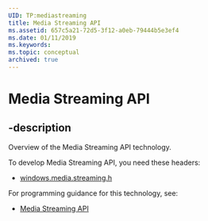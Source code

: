 ```yaml
---
UID: TP:mediastreaming
title: Media Streaming API
ms.assetid: 657c5a21-72d5-3f12-a0eb-79444b5e3ef4
ms.date: 01/11/2019
ms.keywords: 
ms.topic: conceptual
archived: true
---
```


# Media Streaming API

## -description

Overview of the Media Streaming API technology.

To develop Media Streaming API, you need these headers:

 * [windows.media.streaming.h](../windows.media.streaming/index.md)

For programming guidance for this technology, see:
* [Media Streaming API](/previous-versions/windows/desktop/mediastreaming)

